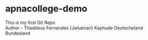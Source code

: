 # apnacollege-demo
This is my first Git Repo 
<br>
Author - Thaddeus Fernandes  (Jalsaman)
Kayhude
Deutscheland
<br>
Bundesland



